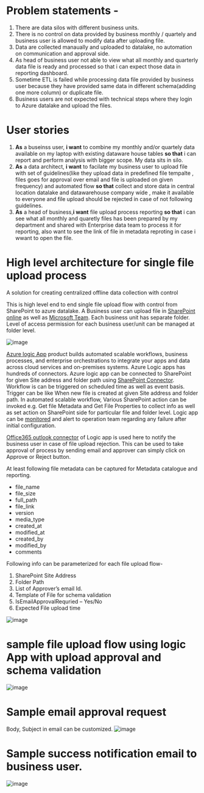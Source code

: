 # Problem statements -
1. There are data silos with different business units.
2. There is no control on data provided by business monthly / quartely and business user is allowed to modify data after uploading file.
3. Data are collected manaually and uploaded to datalake, no automation on communication and approval side.
4. As head of business user not able to view what all monthly and quarterly data file is ready and processed so that i can expect those data in reporting dashboard.
5. Sometime ETL is failed while processing data file provided by business user because they have provided same data in different schema(adding one more column) or duplicate file.
6. Business users are not expected with technical steps where they login to Azure datalake and upload the files.

# User stories
1. **As** a buseinss user, **i want** to combine my monthly and/or quartely data available on my laptop with existing dataware house tables **so that** i can report and perform analysis with bigger scope. My data sits in silo.
2. **As** a data architect, **i want** to facilate my business user to upload file with set of guidelines(like they upload data in predefined file tempalte ,  files goes for approval over email and file is uploaded on given frequency) and automated flow **so that** collect and store data in central location datalake and datawarehouse company wide , make it available to everyone and file upload should be rejected in case of not following guidelines.
3. **As** a head of business,**i want** file upload process reporting **so that** i can see what all monthly and quaretly files has been prepared by my department and shared with Enterprise data team to process it for reporting, also want to see the link of file in metadata reproting in case i wwant to open the file.


# High level architecture for single file upload process
A solution for creating centralized offline data collection with control

This is high level end to end single file upload flow with control from SharePoint to azure datalake.
A Business user can upload file in [SharePoint online](https://docs.microsoft.com/en-us/sharepoint/introduction "SharePoint online") as well as [Microsoft Team](https://docs.microsoft.com/en-us/microsoftteams/teams-overview "Microsoft Team"). Each business unit has separate folder. Level of access permission for each business user/unit can be managed at folder level.

![image](https://github.com/arvind-dhariwal/offline-data-collection/blob/master/media/SharePointScreenShot.png)

[Azure logic App](https://docs.microsoft.com/en-us/azure/logic-apps/ "Azure logic App") product builds automated scalable workflows, business processes, and enterprise orchestrations to integrate your apps and data across cloud services and on-premises systems. Azure Logic apps has hundreds of connectors. Azure logic app can be connected to SharePoint for given Site address and folder path using [SharePoint Connector](https://docs.microsoft.com/en-us/connectors/sharepoint/ "SharePoint Connector"). Workflow is can be triggered on scheduled time as well as event basis. Trigger can be like When new file is created at given Site address and folder path. In automated scalable workflow, Various SharePoint action can be invoked e.g. Get file Metadata and Get File Properties to collect info as well as set action on SharePoint side for particular file and folder level. Logic app can be [monitored](https://docs.microsoft.com/en-us/azure/logic-apps/monitor-logic-apps "monitored") and alert to operation team regarding any failure after initial configuration.

[Office365 outlook connector](https://docs.microsoft.com/en-us/azure/connectors/connectors-create-api-office365-outlook "Office365 outlook connector") of Logic app is used here to notify the business user in case of file upload rejection. This can be used to take approval of process by sending email and approver can simply click on Approve or Reject button.

At least following file metadata can be captured for Metadata catalogue and reporting.
- file_name
- file_size
- full_path
- file_link
- version
- media_type
- created_at
- modified_at
- created_by
- modified_by
- comments

Following info can be parameterized for each file upload flow-
1. SharePoint Site Address
2. Folder Path
3. List of Approver’s email Id.
4. Template of File for schema validation
5. IsEmailApprovalRequried – Yes/No
6. Expected File upload time

![image](https://github.com/arvind-dhariwal/offline-data-collection/blob/master/media/arch.png)

# sample file upload flow using logic App with upload approval and schema validation

![image](https://github.com/arvind-dhariwal/offline-data-collection/blob/master/media/logicAppFlow.png)

# Sample email approval request
Body, Subject in email can be customized.
![image](https://github.com/arvind-dhariwal/offline-data-collection/blob/master/media/SampleApprovalEmail.png)

# Sample success notification email to business user.
![image](https://github.com/arvind-dhariwal/offline-data-collection/blob/master/media/NotificationEmailToBusinessUser.png)
